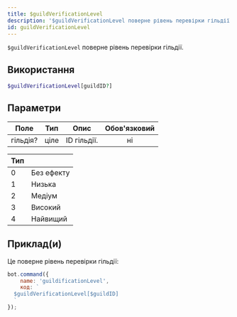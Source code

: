 ```yaml
---
title: $guildVerificationLevel
description: '$guildVerificationLevel поверне рівень перевірки гільдії.'
id: guildVerificationLevel
---
```


`$guildVerificationLevel` поверне рівень перевірки гільдії.

## Використання

```php
$guildVerificationLevel[guildID?]
```

## Параметри

| Поле     | Тип  | Опис        | Обов'язковий |
| -------- | ---- | ----------- |:------------:|
| гільдія? | ціле | ID гільдії. |      ні      |

| Тип |            |
| --- | ---------- |
| 0   | Без ефекту |
| 1   | Низька     |
| 2   | Медіум     |
| 3   | Високий    |
| 4   | Найвищий   |

## Приклад(и)

Це поверне рівень перевірки гільдії:

```javascript
bot.command({
    name: 'guildificationLevel',
    код: `
  $guildVerificationLevel[$guildID]
  `
});
```
